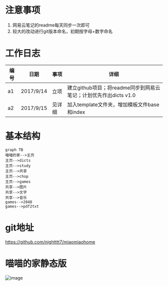 # 注意事项
1. 网易云笔记的readme每天同步一次即可
2. 较大的改动进行git版本命名，初期按字母+数字命名


# 工作日志
编号|日期|事项|详细
-|-|-|-
a1|2017/9/14|立项|建立github项目；将readme同步到网易云笔记；计划优先作出dicts v1.0
a2|2017/9/15|见详细|加入template文件夹，增加模板文件base和index


# 基本结构
```
graph TB
喵喵的家-->主页
主页-->dicts
主页-->study
主页-->共享
主页-->chop
主页-->games
共享-->图片
共享-->文字
共享-->音乐
games-->2048
games-->pdf2txt
```
# git地址
https://github.com/nightttt7/miaomiaohome

# 喵喵的家静态版
![image](http://note.youdao.com/yws/public/resource/10e65b4c338f74f778302668d6bff6f2/xmlnote/69494DCE5F7C49FEAC8B85F49DDFBE50/D3CDBA62846A4474B085E2C8209D7A17/7877)

